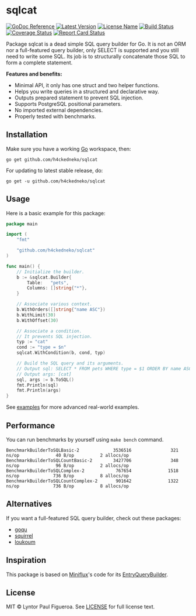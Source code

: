 # sqlcat

[![GoDoc Reference](https://img.shields.io/badge/godoc-reference-blue)](https://pkg.go.dev/github.com/h4ckedneko/sqlcat)
[![Latest Version](https://img.shields.io/github/v/release/h4ckedneko/sqlcat?label=latest)](https://github.com/h4ckedneko/sqlcat/releases)
[![License Name](https://img.shields.io/github/license/h4ckedneko/sqlcat?color=blue)](https://github.com/h4ckedneko/sqlcat/blob/master/LICENSE)
[![Build Status](https://img.shields.io/github/workflow/status/h4ckedneko/sqlcat/Testing)](https://github.com/h4ckedneko/sqlcat/actions?query=workflow:Testing)
[![Coverage Status](https://gocover.io/_badge/github.com/h4ckedneko/sqlcat)](https://gocover.io/github.com/h4ckedneko/sqlcat)
[![Report Card Status](https://goreportcard.com/badge/github.com/h4ckedneko/sqlcat)](https://goreportcard.com/report/github.com/h4ckedneko/sqlcat)

Package sqlcat is a dead simple SQL query builder for Go. It is not an ORM nor a full-featured query builder, only SELECT is supported and you still need to write some SQL. Its job is to structurally concatenate those SQL to form a complete statement.

**Features and benefits:**

-   Minimal API, it only has one struct and two helper functions.
-   Helps you write queries in a structured and declarative way.
-   Outputs prepared statement to prevent SQL injection.
-   Supports PostgreSQL positional parameters.
-   No imported external dependencies.
-   Properly tested with benchmarks.

## Installation

Make sure you have a working [Go](https://golang.org/doc/install) workspace, then:

```
go get github.com/h4ckedneko/sqlcat
```

For updating to latest stable release, do:

```
go get -u github.com/h4ckedneko/sqlcat
```

## Usage

Here is a basic example for this package:

```go
package main

import (
	"fmt"

	"github.com/h4ckedneko/sqlcat"
)

func main() {
	// Initialize the builder.
	b := &sqlcat.Builder{
		Table:   "pets",
		Columns: []string{"*"},
	}

	// Associate various context.
	b.WithOrders([]string{"name ASC"})
	b.WithLimit(30)
	b.WithOffset(30)

	// Associate a condition.
	// It prevents SQL injection.
	typ := "cat"
	cond := "type = $n"
	sqlcat.WithCondition(b, cond, typ)

	// Build the SQL query and its arguments.
	// Output sql: SELECT * FROM pets WHERE type = $1 ORDER BY name ASC LIMIT 30 OFFSET 30
	// Output args: [cat]
	sql, args := b.ToSQL()
	fmt.Println(sql)
	fmt.Println(args)
}
```

See [examples](https://github.com/h4ckedneko/sqlcat/tree/master/examples) for more advanced real-world examples.

## Performance

You can run benchmarks by yourself using `make bench` command.

```
BenchmarkBuilderToSQLBasic-2             3536516               321 ns/op              40 B/op          2 allocs/op
BenchmarkBuilderToSQLCountBasic-2        3427706               348 ns/op              96 B/op          2 allocs/op
BenchmarkBuilderToSQLComplex-2            767654              1518 ns/op             736 B/op          8 allocs/op
BenchmarkBuilderToSQLCountComplex-2       901642              1322 ns/op             736 B/op          8 allocs/op
```

## Alternatives

If you want a full-featured SQL query builder, check out these packages:

-   [goqu](https://github.com/doug-martin/goqu)
-   [squirrel](https://github.com/Masterminds/squirrel)
-   [loukoum](https://github.com/ulule/loukoum)

## Inspiration

This package is based on [Miniflux](https://github.com/miniflux/miniflux)'s code for its [EntryQueryBuilder](https://github.com/miniflux/miniflux/blob/master/storage/entry_query_builder.go).

## License

MIT © Lyntor Paul Figueroa. See [LICENSE](https://github.com/h4ckedneko/sqlcat/blob/master/LICENSE) for full license text.
